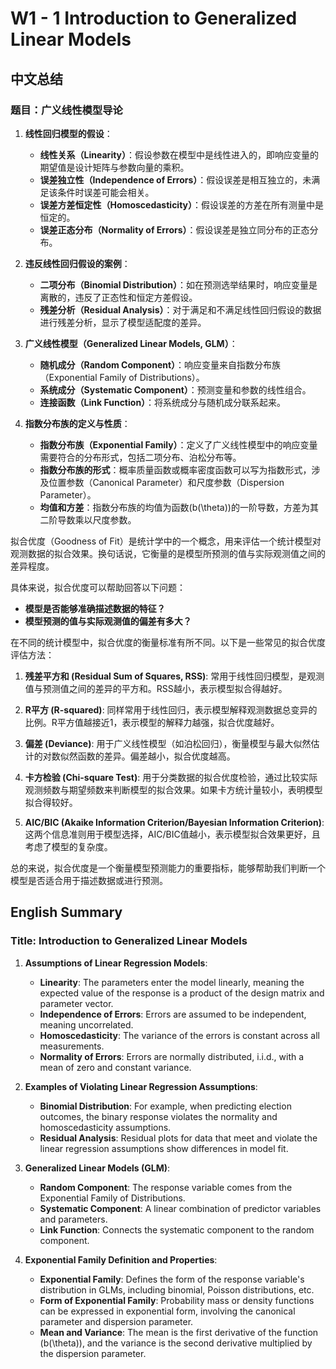 # W1 - 1 Introduction to Generalized Linear Models

## 中文总结

### 题目：广义线性模型导论

1. **线性回归模型的假设**：
   - **线性关系（Linearity）**：假设参数在模型中是线性进入的，即响应变量的期望值是设计矩阵与参数向量的乘积。
   - **误差独立性（Independence of Errors）**：假设误差是相互独立的，未满足该条件时误差可能会相关。
   - **误差方差恒定性（Homoscedasticity）**：假设误差的方差在所有测量中是恒定的。
   - **误差正态分布（Normality of Errors）**：假设误差是独立同分布的正态分布。

2. **违反线性回归假设的案例**：
   - **二项分布（Binomial Distribution）**：如在预测选举结果时，响应变量是离散的，违反了正态性和恒定方差假设。
   - **残差分析（Residual Analysis）**：对于满足和不满足线性回归假设的数据进行残差分析，显示了模型适配度的差异。

3. **广义线性模型（Generalized Linear Models, GLM）**：
   - **随机成分（Random Component）**：响应变量来自指数分布族（Exponential Family of Distributions）。
   - **系统成分（Systematic Component）**：预测变量和参数的线性组合。
   - **连接函数（Link Function）**：将系统成分与随机成分联系起来。

4. **指数分布族的定义与性质**：
   - **指数分布族（Exponential Family）**：定义了广义线性模型中的响应变量需要符合的分布形式，包括二项分布、泊松分布等。
   - **指数分布族的形式**：概率质量函数或概率密度函数可以写为指数形式，涉及位置参数（Canonical Parameter）和尺度参数（Dispersion Parameter）。
   - **均值和方差**：指数分布族的均值为函数\(b(\theta)\)的一阶导数，方差为其二阶导数乘以尺度参数。

拟合优度（Goodness of Fit）是统计学中的一个概念，用来评估一个统计模型对观测数据的拟合效果。换句话说，它衡量的是模型所预测的值与实际观测值之间的差异程度。

具体来说，拟合优度可以帮助回答以下问题：

- **模型是否能够准确描述数据的特征？**
- **模型预测的值与实际观测值的偏差有多大？**

在不同的统计模型中，拟合优度的衡量标准有所不同。以下是一些常见的拟合优度评估方法：

1. **残差平方和 (Residual Sum of Squares, RSS)**: 常用于线性回归模型，是观测值与预测值之间的差异的平方和。RSS越小，表示模型拟合得越好。

2. **R平方 (R-squared)**: 同样常用于线性回归，表示模型解释观测数据总变异的比例。R平方值越接近1，表示模型的解释力越强，拟合优度越好。

3. **偏差 (Deviance)**: 用于广义线性模型（如泊松回归），衡量模型与最大似然估计的对数似然函数的差异。偏差越小，拟合优度越高。

4. **卡方检验 (Chi-square Test)**: 用于分类数据的拟合优度检验，通过比较实际观测频数与期望频数来判断模型的拟合效果。如果卡方统计量较小，表明模型拟合得较好。

5. **AIC/BIC (Akaike Information Criterion/Bayesian Information Criterion)**: 这两个信息准则用于模型选择，AIC/BIC值越小，表示模型拟合效果更好，且考虑了模型的复杂度。

总的来说，拟合优度是一个衡量模型预测能力的重要指标，能够帮助我们判断一个模型是否适合用于描述数据或进行预测。

## English Summary

### Title: Introduction to Generalized Linear Models

1. **Assumptions of Linear Regression Models**:
   - **Linearity**: The parameters enter the model linearly, meaning the expected value of the response is a product of the design matrix and parameter vector.
   - **Independence of Errors**: Errors are assumed to be independent, meaning uncorrelated.
   - **Homoscedasticity**: The variance of the errors is constant across all measurements.
   - **Normality of Errors**: Errors are normally distributed, i.i.d., with a mean of zero and constant variance.

2. **Examples of Violating Linear Regression Assumptions**:
   - **Binomial Distribution**: For example, when predicting election outcomes, the binary response violates the normality and homoscedasticity assumptions.
   - **Residual Analysis**: Residual plots for data that meet and violate the linear regression assumptions show differences in model fit.

3. **Generalized Linear Models (GLM)**:
   - **Random Component**: The response variable comes from the Exponential Family of Distributions.
   - **Systematic Component**: A linear combination of predictor variables and parameters.
   - **Link Function**: Connects the systematic component to the random component.

4. **Exponential Family Definition and Properties**:
   - **Exponential Family**: Defines the form of the response variable's distribution in GLMs, including binomial, Poisson distributions, etc.
   - **Form of Exponential Family**: Probability mass or density functions can be expressed in exponential form, involving the canonical parameter and dispersion parameter.
   - **Mean and Variance**: The mean is the first derivative of the function \(b(\theta)\), and the variance is the second derivative multiplied by the dispersion parameter.